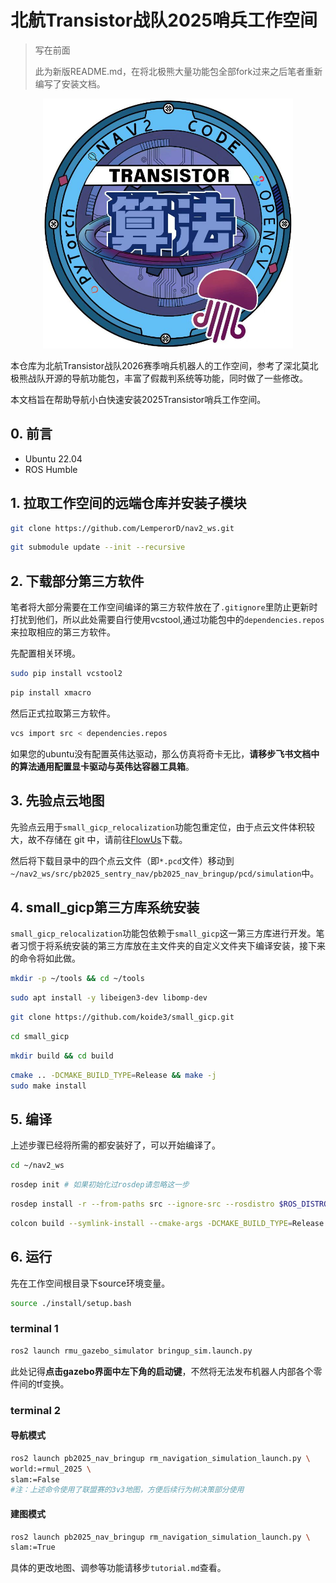 # 北航Transistor战队2025哨兵工作空间

> 写在前面
> 
> 此为新版README.md，在将北极熊大量功能包全部fork过来之后笔者重新编写了安装文档。

<div style="text-align: center;">
  <img src="images/transistor_code.png" width="400" height="400">
</div>

本仓库为北航Transistor战队2026赛季哨兵机器人的工作空间，参考了深北莫北极熊战队开源的导航功能包，丰富了假裁判系统等功能，同时做了一些修改。

本文档旨在帮助导航小白快速安装2025Transistor哨兵工作空间。

## 0. 前言

- Ubuntu 22.04
- ROS Humble

## 1. 拉取工作空间的远端仓库并安装子模块

```bash
git clone https://github.com/LemperorD/nav2_ws.git
```
```bash
git submodule update --init --recursive
```

## 2. 下载部分第三方软件

笔者将大部分需要在工作空间编译的第三方软件放在了``.gitignore``里防止更新时打扰到他们，所以此处需要自行使用vcstool,通过功能包中的``dependencies.repos``来拉取相应的第三方软件。

先配置相关环境。

```bash
sudo pip install vcstool2
```
```bash
pip install xmacro
```

然后正式拉取第三方软件。
```bash
vcs import src < dependencies.repos
```

如果您的ubuntu没有配置英伟达驱动，那么仿真将奇卡无比，**请移步飞书文档中的算法通用配置显卡驱动与英伟达容器工具箱**。

## 3. 先验点云地图

先验点云用于``small_gicp_relocalization``功能包重定位，由于点云文件体积较大，故不存储在 git 中，请前往[FlowUs](https://flowus.cn/lihanchen/share/87f81771-fc0c-4e09-a768-db01f4c136f4?code=4PP1RS)下载。

然后将下载目录中的四个点云文件（即``*.pcd``文件）移动到``~/nav2_ws/src/pb2025_sentry_nav/pb2025_nav_bringup/pcd/simulation``中。

## 4. small_gicp第三方库系统安装

``small_gicp_relocalization``功能包依赖于``small_gicp``这一第三方库进行开发。笔者习惯于将系统安装的第三方库放在主文件夹的自定义文件夹下编译安装，接下来的命令将如此做。

```bash
mkdir -p ~/tools && cd ~/tools
```
```bash
sudo apt install -y libeigen3-dev libomp-dev
```
```bash
git clone https://github.com/koide3/small_gicp.git
```
```bash
cd small_gicp
```
```bash
mkdir build && cd build
```
```bash
cmake .. -DCMAKE_BUILD_TYPE=Release && make -j
sudo make install
```

## 5. 编译

上述步骤已经将所需的都安装好了，可以开始编译了。

```bash
cd ~/nav2_ws
```
```bash
rosdep init # 如果初始化过rosdep请忽略这一步
```
```bash
rosdep install -r --from-paths src --ignore-src --rosdistro $ROS_DISTRO -y
```
```bash
colcon build --symlink-install --cmake-args -DCMAKE_BUILD_TYPE=Release
```

## 6. 运行

先在工作空间根目录下source环境变量。
```bash
source ./install/setup.bash
```

### terminal 1

```bash
ros2 launch rmu_gazebo_simulator bringup_sim.launch.py
```

此处记得**点击gazebo界面中左下角的启动键**，不然将无法发布机器人内部各个零件间的tf变换。

### terminal 2

#### 导航模式

```bash
ros2 launch pb2025_nav_bringup rm_navigation_simulation_launch.py \
world:=rmul_2025 \
slam:=False
#注：上述命令使用了联盟赛的3v3地图，方便后续行为树决策部分使用
```

#### 建图模式

```bash
ros2 launch pb2025_nav_bringup rm_navigation_simulation_launch.py \
slam:=True
```

具体的更改地图、调参等功能请移步``tutorial.md``查看。